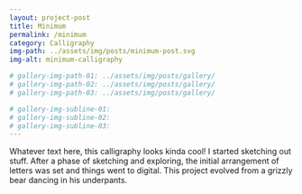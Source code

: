 ```yaml
---
layout: project-post
title: Minimum
permalink: /minimum
category: Calligraphy
img-path: ../assets/img/posts/minimum-post.svg
img-alt: minimum-calligraphy

# gallery-img-path-01: ../assets/img/posts/gallery/
# gallery-img-path-02: ../assets/img/posts/gallery/
# gallery-img-path-03: ../assets/img/posts/gallery/

# gallery-img-subline-01: 
# gallery-img-subline-02: 
# gallery-img-subline-03: 
---
```


Whatever text here, this calligraphy looks kinda cool! I started sketching out stuff. After a phase of sketching and exploring, the initial arrangement of letters was set and things went to digital. This project evolved from a grizzly bear dancing in his underpants.